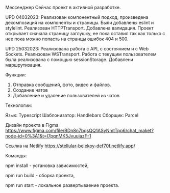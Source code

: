 Мессенджер
Сейчас проект в активной разработке.

UPD 04032023:
Реализован компонентный подход, произведена декомпозиция на компоненты и страницы.
Были добавлены eslint и stylelint.
Реализован HTTPTransport.
Добавлена валидация.
Проект открывает сначала страницу заглушку,
ее пока оставил так как только с нее пока можно попасть на странцы ошибок 404 и 500.

UPD 25032023:
Реализована работа с API, с состоянием и с Web Sockets.
Реализован WSTransport.
Работа с текущим пользователем была реализована с помощью sessionStorage.
Добавлени маршрутизация.

Функции:

1. Отправка сообщений, фото, видео и файлов.
2. Создание чатов
3. Добавление и удаление пользователей из чатов

Технологии:

Язык: Typescript
Шаблонизатор: Handlebars
Сборщик: Parcel

Дизайн проекта в Figma
https://www.figma.com/file/BDn8n7bqsQQ1ASyNmtTpp6/chat_maket?node-id=0%3A1&t=I7pqnMK5JvuuiazF-1

Ссылка на Netlify
https://stellular-belekoy-def70f.netlify.app/

Команды:

npm install - установка зависимостей,

npm run build - сборка проекта,

npm run start - локальное развертываение проекта.
